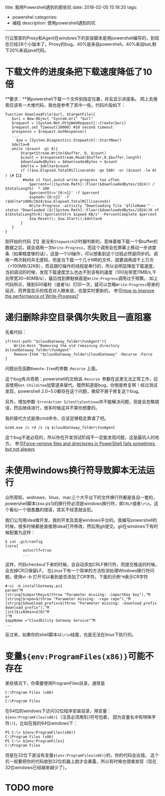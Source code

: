 title: 我用Powershell遇到的那些坑
date: 2018-02-05 15:18:20
tags:
- powershel
categories:
- 编程
description: 使用powershell遇到的坑

---

行云管家的Proxy和Agent在windows下的安装脚本是用powershell编写的，到现在已经28个小版本了。Proxy的bug，40%是来自powershell，40%来自bat,剩下20%来自java代码。
<!--more-->

# 下载文件的进度条把下载速度降低了10倍
**要求：**用powershell下载一个文件到指定位置，并且显示进度条。
    网上去搜索应该有一大堆代码，我也是参考了其中一些。代码片段如下：
```
function DownloadFile($url, $targetFile){
   $uri = New-Object "System.Uri" "$url"
   $request = [System.Net.HttpWebRequest]::Create($uri)
   $request.set_Timeout(10000) #10 second timeout
   $response = $request.GetResponse()
   ...
     $sw = [System.Diagnostics.Stopwatch]::StartNew()
   $delta=0
   while ($count -gt 0){
       $targetStream.Write($buffer, 0, $count)
       $count = $responseStream.Read($buffer,0,$buffer.length)
       $downloadedBytes = $downloadedBytes + $count
       $delta = $delta+$count
       if (($sw.Elapsed.TotalMilliseconds -ge 500) -or ($count -le 0) ) {#【1】
        #make it fast,avoid write-progress too often
           $percent=(([System.Math]::Floor($downloadedBytes/1024)) / $totalLength)  * 100
           $percentStr='{0:n1}' -f $percent
           $speed='{0:n2}' -f ($delta*1000/1024/$sw.Elapsed.TotalMilliseconds)
           Write-Progress -activity "Downloading file '$fileName'" -status "Downloaded ($([System.Math]::Floor($downloadedBytes/1024))K of $($totalLength)K):$percentStr% $speed KB/s" -PercentComplete $percent
           $sw.Reset(); $sw.Start();$delta=0
       }
   }
}
```
刚开始的代码【1】是没有`Stopwatch`计时器判断的，意味着每下载一个$buffer的数据之后，就会调用一次`Write-Progress`，而这个调用会在屏幕上移动一步进度条（如果精度够的话），这是一个UI操作，可以想象到这个过程必然是同步的。调用一两次耗时并无感知，但是当下载一个几十MB的文件，就要调用成千上万次（>100MB/32KB），而且跟IO操作的线程是串行的，所以会明显降低下载速度。
当初调试的时候，发现下载速度怎么也达不到该有的速度（100兆带宽11MB/s,千兆带宽30~80MB/s），最后找到罪魁祸首是`Write-Progress`调用过于频繁。
如上代码所示，降到500毫秒（或者1s）打印一次，就可以忽略`Write-Progress`带来的延迟，而界面显示的信息对人眼来说，也是实时更新的。
参见[How to improve the performance of Write-Progress?](https://stackoverflow.com/questions/21304282/how-to-improve-the-performance-of-write-progress)

# 递归删除非空目录偶尔失败且一直阻塞
先看代码：
```
if(test-path "$cloudGateway_folder\YunAgent"){
    Write-Host "Removing the old remaining directory $cloudGateway_folder\YunAgent"
    Remove-Item "$cloudGateway_folder\CloudGateway" -Recurse -Force
}
```
问题出在函数`Remote-Item`的参数`-Recurse` 上面。

这个bug有点奇葩：powershell的文档说`-Recurse `参数在这里无法正常工作，应该使用`Get-Childitem`加管道来替代。既然知道是bug，你倒是修复啊！经过测试发现，powershell 2.0~5.0都存在这个问题，微软不屑于修复这个bug。

另外，增加参数`-ErrorAction SilentlyContinue`并不能解决问题，但是会忽略错误，然后继续进行，很多时候这并不算你想要的。

我的替代方式是用cmd命令，应该足够稳定靠谱了吧。
```
&cmd.exe /c rd /s /q $cloudGateway_folder\YunAgent
```
这个bug不是必现的，所以你在开发测试阶段不一定能发现问题，这是最坑人的地方。
参见[Force-remove files and directories in PowerShell fails sometimes, but not always](https://serverfault.com/questions/199921/force-remove-files-and-directories-in-powershell-fails-sometimes-but-not-always)

# 未使用windows换行符导致脚本无法运行
众所周知，widnows、linux、mac三个大平台下的文件换行符都是各自一套的，powershell脚本(xxx.ps1)的换行符必须是windows换行符，即`CRLF`或者`\r\n`。这个看似一个很愚蠢的错误，其实不经意就会犯。

我们公司用idea做开发，我的开发及其是windows平台的。我编写powershell的时候，很多时候都是直接用idea打开修改，然后用git提交。git在windows下有时候配置为这样：
```
$ cat .git/config
[core]
        autocrlf=true
        ...
```
这样，代码checkout下来的时候，会自动添加CRLF换行符，而提交推送的时候，会去掉CR只保留LF。
在Linux下有一个简单的方法检测处理Windows换行符问题。使用vi -b 打开可以看到是否添加了CR字符。下面的示例`^M`表示CR字符
```
#:vi -b installGateway.ps1 
param(^M
[string]$importKey=$(throw "Parameter missing: -importKey key"),^M
[string]$repo=$(throw "Parameter missing: -repo repo"),^M
[string]$download_prefix=$(throw "Parameter missing: -download_prefix download_prefix"),^M
[int]$isAdmin=$(0)^M
)^M
$appName ="Cloudbility Gateway Service"^M
...
```
反过来，如果你的shell脚本以`\r\n`结尾，也是无法在linux下执行的。

# 变量`${env:ProgramFiles(x86)}`可能不存在
某些情况下，你需要使用ProgramFiles目录，通常是
```
C:\Program Files (x86)
or
C:\Program Files
```
在64位的windows下访问32位程序安装目录，用变量：`${env:ProgramFiles(x86)}`（注意必须用${}符号包裹， 因为变量名中有特殊字符`()`)，比如在我的64位windows下：
```
PS C:\> ${env:ProgramFiles(x86)}
C:\Program Files (x86)
PS C:\> ${env:ProgramFiles}
C:\Program Files
```
但是在32位下是没有变量`${env:ProgramFiles(x86)}`的，你的代码会出错。
这个坑一般要把你的代码放到32位机器上跑才会暴露，所以有时候也很难发现（现在32位windows已经越来越少了）。

# TODO more